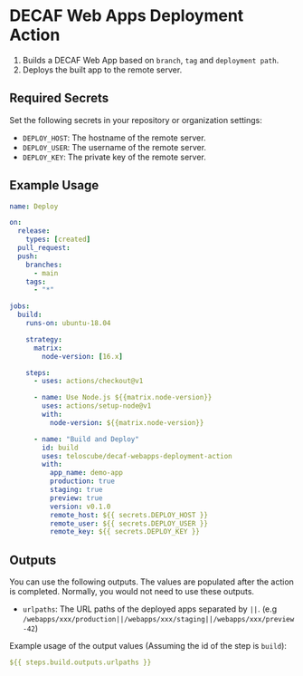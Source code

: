 # DECAF Web Apps Deployment Action

1. Builds a DECAF Web App based on `branch`, `tag` and `deployment path`.
2. Deploys the built app to the remote server.

## Required Secrets

Set the following secrets in your repository or organization settings:

- `DEPLOY_HOST`: The hostname of the remote server.
- `DEPLOY_USER`: The username of the remote server.
- `DEPLOY_KEY`: The private key of the remote server.

## Example Usage

```yml
name: Deploy

on:
  release:
    types: [created]
  pull_request:
  push:
    branches:
      - main
    tags:
      - "*"

jobs:
  build:
    runs-on: ubuntu-18.04

    strategy:
      matrix:
        node-version: [16.x]

    steps:
      - uses: actions/checkout@v1

      - name: Use Node.js ${{matrix.node-version}}
        uses: actions/setup-node@v1
        with:
          node-version: ${{matrix.node-version}}

      - name: "Build and Deploy"
        id: build
        uses: teloscube/decaf-webapps-deployment-action
        with:
          app_name: demo-app
          production: true
          staging: true
          preview: true
          version: v0.1.0
          remote_host: ${{ secrets.DEPLOY_HOST }}
          remote_user: ${{ secrets.DEPLOY_USER }}
          remote_key: ${{ secrets.DEPLOY_KEY }}
```

## Outputs

You can use the following outputs. The values are populated after the action is completed. Normally, you would not need to use these outputs.

- `urlpaths`: The URL paths of the deployed apps separated by `||`. (e.g `/webapps/xxx/production||/webapps/xxx/staging||/webapps/xxx/preview-42`)

Example usage of the output values (Assuming the id of the step is `build`):

```yml
${{ steps.build.outputs.urlpaths }}
```
